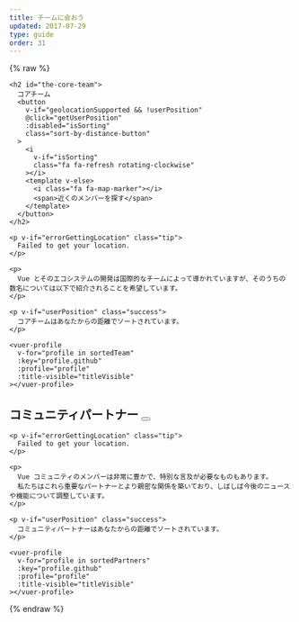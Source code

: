 ```yaml
---
title: チームに会おう
updated: 2017-07-29
type: guide
order: 31
---
```


{% raw %}
<script id="vuer-profile-template" type="text/template">
  <div class="vuer">
    <div class="avatar">
      <img v-if="profile.github"
        :src="'https://github.com/' + profile.github + '.png'"
        :alt="profile.name" width=80 height=80>
    </div>
    <div class="profile">
      <h3 :data-official-title="profile.title">
        {{ profile.name }}
        <sup v-if="profile.title && titleVisible" v-html="profile.title"></sup>
      </h3>
      <dl>
        <template v-if="profile.reposOfficial">
          <dt>Core focus</dt>
          <dd>
            <ul>
              <li v-for="repo in profile.reposOfficial">
                <a :href="githubUrl('vuejs', repo)" target=_blank>{{ repo }}</a>
              </li>
            </ul>
          </dd>
        </template>
        <template v-if="profile.github && profile.reposPersonal">
          <dt>Ecosystem</dt>
          <dd>
            <ul>
              <li v-for="repo in profile.reposPersonal">
                <a :href="githubUrl(profile.github, repo)" target=_blank>{{ repo }}</a>
              </li>
            </ul>
          </dd>
        </template>
        <template v-if="profile.work">
          <dt>
            <i class="fa fa-briefcase"></i>
            <span class="sr-only">Work</span>
          </dt>
          <dd v-html="workHtml"></dd>
        </template>
        <span v-if="profile.distanceInKm" class="distance">
          <dt>
            <i class="fa fa-map-marker"></i>
            <span class="sr-only">Distance</span>
          </dt>
          <dd>
            About
            <span
              v-if="profile.distanceInKm <= 150"
              :title="profile.name + ' is close enough to commute to your location.'"
              class="user-match"
            >{{ textDistance }} away</span>
            <template v-else>{{ textDistance }} away</template>
            in {{ profile.city }}
          </dd>
        </span>
        <template v-else-if="profile.city">
          <dt>
            <i class="fa fa-map-marker"></i>
            <span class="sr-only">City</span>
          </dt>
          <dd>
            {{ profile.city }}
          </dd>
        </template>
        <template v-if="profile.languages">
          <dt>
            <i class="fa fa-globe"></i>
            <span class="sr-only">Languages</span>
          </dt>
          <dd v-html="languageListHtml" class="language-list"></dd>
        </template>
        <template v-if="profile.links">
          <dt>
            <i class="fa fa-link"></i>
            <span class="sr-only">Links</span>
          </dt>
          <dd>
            <ul>
              <li v-for="link in profile.links">
                <a :href="link" target=_blank>{{ minimizeLink(link) }}</a>
              </li>
            </ul>
          </dd>
        </template>
        <footer v-if="profile.github || profile.twitter" class="social">
          <a class=github v-if="profile.github" :href="githubUrl(profile.github)">
            <i class="fa fa-github"></i>
            <span class="sr-only">Github</span>
          </a>
          <a class=twitter v-if="profile.twitter" :href="'https://twitter.com/' + profile.twitter">
            <i class="fa fa-twitter"></i>
            <span class="sr-only">Twitter</span>
          </a>
        </footer>
      </dl>
    </div>
  </div>
</script>

<div id="team-members">
  <div class="team">

    <h2 id="the-core-team">
      コアチーム
      <button
        v-if="geolocationSupported && !userPosition"
        @click="getUserPosition"
        :disabled="isSorting"
        class="sort-by-distance-button"
      >
        <i
          v-if="isSorting"
          class="fa fa-refresh rotating-clockwise"
        ></i>
        <template v-else>
          <i class="fa fa-map-marker"></i>
          <span>近くのメンバーを探す</span>
        </template>
      </button>
    </h2>

    <p v-if="errorGettingLocation" class="tip">
      Failed to get your location.
    </p>

    <p>
      Vue とそのエコシステムの開発は国際的なチームによって導かれていますが、そのうちの数名については以下で紹介されることを希望しています。
    </p>

    <p v-if="userPosition" class="success">
      コアチームはあなたからの距離でソートされています。
    </p>

    <vuer-profile
      v-for="profile in sortedTeam"
      :key="profile.github"
      :profile="profile"
      :title-visible="titleVisible"
    ></vuer-profile>
  </div>

  <div class="team">
    <h2 id="community-partners">
      コミュニティパートナー
      <button
        v-if="geolocationSupported && !userPosition"
        @click="getUserPosition"
        :disabled="isSorting"
        class="sort-by-distance-button"
      >
        <i
          v-if="isSorting"
          class="fa fa-refresh rotating-clockwise"
        ></i>
        <template v-else>
          <i class="fa fa-map-marker"></i>
          <span>近くのメンバーを探す</span>
        </template>
      </button>
    </h2>

    <p v-if="errorGettingLocation" class="tip">
      Failed to get your location.
    </p>

    <p>
      Vue コミュニティのメンバーは非常に豊かで、特別な言及が必要なものもあります。
      私たちはこれら重要なパートナーとより親密な関係を築いており、しばしば今後のニュースや機能について調整しています。
    </p>

    <p v-if="userPosition" class="success">
      コミュニティパートナーはあなたからの距離でソートされています。
    </p>

    <vuer-profile
      v-for="profile in sortedPartners"
      :key="profile.github"
      :profile="profile"
      :title-visible="titleVisible"
    ></vuer-profile>
  </div>
</div>

<script>
(function () {
  var cityCoordsFor = {
    'Annecy, France': [45.899247, 6.129384],
    'Alicante, Spain' : [38.346543, -0.483838],
    'Bangalore, India': [12.971599, 77.594563],
    'Bordeaux, France': [44.837789, -0.579180],
    'Bucharest, Romania': [44.426767, 26.102538],
    'Chengdu, China': [30.572815, 104.066801],
    'Chongqing, China': [29.431586, 106.912251],
    'Denver, CO, USA': [39.739236, -104.990251],
    'Dubna, Russia': [56.732020, 37.166897],
    'East Lansing, MI, USA': [42.736979, -84.483865],
    'Hangzhou, China': [30.274084, 120.155070],
    'Jersey City, NJ, USA': [40.728157, -74.558716],
    'Kingston, Jamaica': [18.017874, -76.809904],
    'Krasnodar, Russia': [45.039267, 38.987221],
    'Lansing, MI, USA': [42.732535, -84.555535],
    'London, UK': [51.507351, -0.127758],
    'Lyon, France': [45.764043, 4.835659],
    'Mannheim, Germany': [49.487459, 8.466039],
    'Moscow, Russia': [55.755826, 37.617300],
    'Orlando, FL, USA': [28.538335, -81.379236],
    'Paris, France': [48.856614, 2.352222],
    'Seoul, South Korea': [37.566535, 126.977969],
    'Shanghai, China': [31.230390, 121.473702],
    'Taquaritinga, Brazil': [-21.430094, -48.515285],
    'Tehran, Iran': [35.689197, 51.388974],
    'Thessaloniki, Greece': [40.640063, 22.944419],
    'Tokyo, Japan': [35.689487, 139.691706],
    'Toronto, Canada': [43.653226, -79.383184],
    'Wrocław, Poland': [51.107885, 17.038538]
  }
  var languageNameFor = {
    en: 'English',
    zh: '中文',
    vi: 'Tiếng Việt',
    pl: 'Polski',
    pt: 'Português',
    ru: 'Русский',
    jp: '日本語',
    fr: 'Français',
    de: 'Deutsch',
    el: 'Ελληνικά',
    es: 'Español',
    hi: 'हिंदी',
    fa: 'فارسی',
    ko: '한국어',
    ro: 'Română'
  }

  var team = [{
    name: 'Evan You',
    title: 'Benevolent Dictator For Life',
    city: 'Jersey City, NJ, USA',
    languages: ['zh', 'en'],
    github: 'yyx990803',
    twitter: 'youyuxi',
    work: {
      role: 'Creator',
      org: 'Vue.js'
    },
    reposOfficial: [
      'vuejs/*', 'vuejs-templates/*'
    ],
    links: [
      'https://www.patreon.com/evanyou'
    ]
  }]

  team = team.concat(shuffle([
    {
      name: 'Chris Fritz',
      title: 'Good Word Putter-Togetherer',
      city: 'Lansing, MI, USA',
      languages: ['en', 'de'],
      github: 'chrisvfritz',
      twitter: 'chrisvfritz',
      work: {
        role: 'Educator & Consultant'
      },
      reposOfficial: [
        'vuejs.org', 'vue-migration-helper'
      ],
      reposPersonal: [
        'vue-2.0-simple-routing-example', 'vue-ssr-demo-simple'
      ]
    },
    {
      name: 'Eduardo',
      title: 'Real-Time Rerouter',
      city: 'Paris, France',
      languages: ['es', 'fr', 'en'],
      github: 'posva',
      twitter: 'posva',
      work: {
        role: 'Lead Instructor',
        org: 'IronHack',
        orgUrl: 'https://www.ironhack.com/'
      },
      reposOfficial: [
        'vuefire', 'vue-router'
      ],
      reposPersonal: [
        'vuexfire', 'vue-mdc', 'vue-motion'
      ],
      links: [
        'https://www.codementor.io/posva'
      ]
    },
    {
      name: 'Jinjiang',
      title: 'Mobile Extrapolator',
      city: 'Hangzhou, China',
      languages: ['zh', 'en'],
      github: 'jinjiang',
      twitter: 'zhaojinjiang',
      work: {
        org: 'Alibaba',
        orgUrl: 'https://www.alibaba.com/'
      },
      reposOfficial: [
        'cn.vuejs.org'
      ],
      reposPersonal: [
        'apache/incubator-weex'
      ]
    },
    {
      name: 'EGOIST',
      title: 'Build Tool Simplificator',
      city: 'Chengdu, China',
      languages: ['zh', 'en'],
      github: 'egoist',
      twitter: '_egoistlily',
      reposOfficial: [
        'vue-cli'
      ],
      reposPersonal: [
        'poi', 'ream', 'vue-play'
      ]
    },
    {
      name: 'Katashin',
      title: 'One of a Type State Manager',
      city: 'Tokyo, Japan',
      languages: ['jp', 'en'],
      work: {
        org: 'oRo Co., Ltd.',
        orgUrl: 'https://www.oro.com'
      },
      github: 'ktsn',
      twitter: 'ktsn',
      reposOfficial: [
        'vuex', 'vue-class-component'
      ]
    },
    {
      name: 'Kazupon',
      title: 'Validated Internationalizing Missionary',
      city: 'Tokyo, Japan',
      languages: ['jp', 'en'],
      github: 'kazupon',
      twitter: 'kazu_pon',
      work: {
        role: 'CTO & Full Stack Developer'
      },
      reposOfficial: [
        'vuejs.org', 'jp.vuejs.org'
      ],
      reposPersonal: [
        'vue-i18n', 'vue-i18n-loader', 'vue-validator'
      ],
      links: [
        'https://cuusoo.com', 'http://frapwings.jp'
      ]
    },
    {
      name: 'Rahul Kadyan',
      title: 'Ecosystem Glue Chemist',
      city: 'Bangalore, India',
      languages: ['hi', 'en'],
      work: {
        role: 'Software Engineer',
        org: 'Myntra',
        orgUrl: 'https://www.myntra.com/'
      },
      github: 'znck',
      twitter: 'znck0',
      reposOfficial: [
        'rollup-plugin-vue', 'vue-issue-helper'
      ],
      reposPersonal: [
        'vue-keynote', 'bootstrap-for-vue', 'vue-interop'
      ],
      links: [
        'https://znck.me', 'https://www.codementor.io/znck'
      ]
    },
    {
      name: 'Alan Song',
      title: 'Regent of Routing',
      city: 'Hangzhou, China',
      languages: ['zh', 'en'],
      work: {
        role: 'Cofounder',
        org: 'Futurenda',
        orgUrl: 'https://www.futurenda.com/'
      },
      github: 'fnlctrl',
      reposOfficial: [
        'vue-router'
      ]
    },
    {
      name: 'Blake Newman',
      title: 'Performance Specializer & Code Deleter',
      city: 'London, UK',
      languages: ['en'],
      work: {
        role: 'Software Engineer',
        org: 'Attest',
        orgUrl: 'https://www.askattest.com/'
      },
      github: 'blake-newman',
      twitter: 'blakenewman',
      reposOfficial: [
        'vuex', 'vue-router', 'vue-loader'
      ]
    },
    {
      name: 'Phan An',
      title: 'Backend Designer & Process Poet',
      city: 'London, UK',
      languages: ['vi', 'en'],
      github: 'phanan',
      twitter: 'notphanan',
      reposOfficial: [
        'vuejs.org'
      ],
      reposPersonal: [
        'vuequery', 'vue-google-signin-button'
      ],
      links: [
        'https://phanan.net/'
      ]
    },
    {
      name: 'Linusborg',
      title: 'Hive-Mind Community Wrangler (Probably a Bot)',
      city: 'Mannheim, Germany',
      languages: ['de', 'en'],
      github: 'LinusBorg',
      twitter: 'Linus_Borg',
      reposOfficial: [
        'vuejs/*', 'vuejs-templates/*', 'vue-touch'
      ],
      reposPersonal: [
        'portal-vue'
      ],
      links: [
        'https://forum.vuejs.org/'
      ]
    },
    {
      name: 'Denis Karabaza',
      title: 'Director of Directives (Emoji-Human Hybrid)',
      city: 'Dubna, Russia',
      languages: ['ru', 'en'],
      github: 'simplesmiler',
      twitter: 'simplesmiler',
      work: {
        role: 'Software Engineer',
        org: 'Neolant',
        orgUrl: 'http://neolant.ru/'
      },
      reposPersonal: [
        'vue-focus', 'vue-clickaway'
      ],
      links: [
        'mailto:denis.karabaza@gmail.com'
      ]
    },
    {
      name: 'Guillaume Chau',
      title: 'Client-Server Astronaut',
      city: 'Lyon, France',
      languages: ['fr', 'en'],
      github: 'Akryum',
      twitter: 'Akryum',
      reposOfficial: [
        'vue-curated'
      ],
      reposPersonal: [
        'vue-apollo', 'vue-meteor', 'vue-virtual-scroller'
      ]
    },
    {
      name: 'Edd Yerburgh',
      title: 'Testatron Alpha 9000',
      city: 'London, UK',
      languages: ['en'],
      github: 'eddyerburgh',
      twitter: 'EddYerburgh',
      work: {
        role: 'Full Stack Developer'
      },
      reposOfficial: [
        'vue-test-utils'
      ],
      reposPersonal: [
        'avoriaz'
      ],
      links: [
        'https://www.eddyerburgh.me'
      ]
    },
    {
      name: 'defcc',
      title: 'Details Deity & Bug Surgeon',
      city: 'Chongqing, China',
      languages: ['zh', 'en'],
      github: 'defcc',
      work: {
        org: 'zbj.com',
        orgUrl: 'http://www.zbj.com/'
      },
      reposOfficial: [
        'vue', 'vuejs.org', 'cn.vuejs.org'
      ],
      reposPersonal: [
        'weexteam/weex-vue-framework', 'into-vue'
      ]
    },
    {
      name: 'gebilaoxiong',
      title: 'Issue Annihilator',
      city: 'Chongqing, China',
      languages: ['zh', 'en'],
      github: 'gebilaoxiong',
      work: {
        org: 'zbj.com',
        orgUrl: 'http://www.zbj.com/'
      },
      reposOfficial: [
        'vue'
      ]
    },
    {
      name: 'Andrew Tomaka',
      title: 'The Server Server',
      city: 'East Lansing, MI, USA',
      languages: ['en'],
      github: 'atomaka',
      twitter: 'atomaka',
      reposOfficial: [
        'vuejs/*'
      ],
      work: {
        org: 'Michigan State University',
        orgUrl: 'https://msu.edu/'
      },
      links: [
        'https://atomaka.com/'
      ]
    }
  ]))

  var partners = [
    {
      name: 'Sebastien Chopin',
      title: '#1 Nuxt Brother',
      city: 'Paris, France',
      languages: ['fr', 'en'],
      github: 'Atinux',
      twitter: 'Atinux',
      work: {
        org: 'Orion',
        orgUrl: 'https://orion.sh'
      },
      reposPersonal: [
        'nuxt/*', 'nuxt-community/*', 'declandewet/vue-meta'
      ]
    },
    {
      name: 'Alexandre Chopin',
      title: '#1 Nuxt Brother',
      city: 'Bordeaux, France',
      languages: ['fr', 'en'],
      github: 'alexchopin',
      twitter: 'ChopinAlexandre',
      work: {
        org: 'Orion',
        orgUrl: 'https://orion.sh'
      },
      reposPersonal: [
        'nuxt/*', 'nuxt-community/*', 'vue-flexboxgrid'
      ]
    },
    {
      name: 'Khary Sharpe',
      title: 'Viral Newscaster',
      city: 'Kingston, Jamaica',
      languages: ['en'],
      github: 'kharysharpe',
      twitter: 'kharysharpe',
      links: [
        'https://twitter.com/VueJsNews',
        'http://www.kharysharpe.com/'
      ]
    },
    {
      name: 'Damian Dulisz',
      title: 'Dark Mage of Plugins, News, and Confs',
      city: 'Wrocław, Poland',
      languages: ['pl', 'en'],
      github: 'shentao',
      twitter: 'DamianDulisz',
      work: {
        role: 'Senior Frontend Developer',
        org: 'Monterail',
        orgUrl: 'https://www.monterail.com/'
      },
      reposPersonal: [
        'monterail/vue-multiselect', 'monterail/vue-newsletter', 'monterail/vuelidate'
      ]
    }, {
      name: 'Alex Kyriakidis',
      title: 'Vueducator Extraordinaire',
      city: 'Thessaloniki, Greece',
      languages: ['el', 'en'],
      github: 'hootlex',
      twitter: 'hootlex',
      work: {
        role: 'Consultant / Author'
      },
      reposPersonal: [
        'vuejs-paginator', 'vuedo/vuedo', 'the-majesty-of-vuejs-2'
      ],
      links: [
        'https://vuejsfeed.com/', 'https://vueschool.io/'
      ]
    },
    {
      name: 'Pooya Parsa',
      title: 'Nuxtification Modularizer',
      city: 'Tehran, Iran',
      languages: ['fa', 'en'],
      github: 'pi0',
      twitter: '_pi0_',
      work: {
        role: 'Technical Advisor',
        org: 'Fandogh (AUT University)',
        orgUrl: 'https://fandogh.org'
      },
      reposPersonal: [
        'nuxt/nuxt.js', 'nuxt-community/modules', 'bootstrap-vue/bootstrap-vue'
      ]
    },
    {
      name: 'Yi Yang',
      city: 'Shanghai, China',
      title: 'Interface Elementologist',
      languages: ['zh', 'en'],
      github: 'Leopoldthecoder',
      work: {
        org: 'ele.me',
        orgUrl: 'https://www.ele.me',
      },
      reposPersonal: [
        'elemefe/element', 'elemefe/mint-ui'
      ]
    },
    {
      name: 'Bruno Lesieur',
      title: 'French Community Directeur',
      city: 'Annecy, France',
      languages: ['fr', 'en'],
      github: 'Haeresis',
      twitter: 'MachinisteWeb',
      work: {
        role: 'Cofounder',
        org: 'Orchard ID',
        orgUrl: 'https://www.orchard-id.com/'
      },
      reposPersonal: [
        'vuejs-fr/vuejs.org', 'Haeresis/node-atlas-hello-vue'
      ],
      links: [
        'https://node-atlas.js.org/', 'https://blog.lesieur.name/'
      ]
    },
    {
      name: 'ChangJoo Park',
      title: 'Vuenthusiastic Korean Community Organizer',
      city: 'Seoul, South Korea',
      languages: ['ko', 'en'],
      github: 'changjoo-park',
      twitter: 'pcjpcj2',
      reposPersonal: [
        'vuejs-kr/kr.vuejs.org', 'ChangJoo-Park/vue-component-generator'
      ],
      links: [
        'https://vuejs-kr.github.io',
        'https://twitter.com/pcjpcj2'
      ]
    },
    {
      name: 'Erick Petrucelli',
      title: 'Perfectionist Chief Translator for Portuguese',
      city: 'Taquaritinga, Brazil',
      languages: ['pt', 'en'],
      github: 'ErickPetru',
      twitter: 'erickpetru',
      work: {
        role: 'Teacher',
        org: 'Fatec Taquaritinga',
        orgUrl: 'http://www.fatectq.edu.br/'
      },
      reposPersonal: [
        'vuejs-br/br.vuejs.org', 'ErickPetru/vue-feathers-chat'
      ]
    },
    {
      name: 'Razvan Stoenescu',
      title: 'Deep Space Quasar Creator',
      city: 'Bucharest, Romania',
      languages: ['ro', 'en'],
      github: 'rstoenescu',
      twitter: 'quasarframework',
      work: {
        role: 'Developer',
        org: 'Quasar Framework',
        orgUrl: 'http://quasar-framework.org/'
      },
      reposPersonal: [
        'quasarframework/quasar', 'quasarframework/quasar-cli', 'quasarframework/quasar-play'
      ]
    },
    {
      name: 'Jilson Thomas',
      title: 'Vue Promoter and VueJobs Guy',
      city: 'Toronto, Canada',
      languages: ['en'],
      github: 'JillzTom',
      twitter: 'jilsonthomas',
      work: {
        role: 'Senior Frontend Developer',
        org: 'Nominator',
        orgUrl: 'https://nominator.com/'
      },
      links: [
        'https://vuejobs.com'
      ]
    },
    {
      name: 'Israel Ortuño',
      title: 'VueJobs Buccaneer',
      city: 'Alicante, Spain',
      languages: ['es', 'en'],
      github: 'IsraelOrtuno',
      twitter: 'IsraelOrtuno',
      work: {
        role: 'Full Stack Web Developer',
        org: 'Freelance'
      },
      links: [
        'https://vuejobs.com'
      ]
    },
    {
      name: 'John Leider',
      title: 'Vuetiful Framework Sculptor',
      city: 'Orlando, FL, USA',
      languages: ['en'],
      github: 'vuetifyjs',
      twitter: 'vuetifyjs',
      work: {
        role: 'Developer',
        org: 'Fast Forward Academy',
        orgUrl: 'https://fastforwardacademy.com'
      },
      reposPersonal: [
        'vuetifyjs/vuetify'
      ]
    },
    {
      name: 'Grigoriy Beziuk',
      title: 'Translation Gang Leader',
      city: 'Moscow, Russia',
      languages: ['ru', 'de', 'en'],
      github: 'gbezyuk',
      work: {
        role: 'Full Stack Web Developer',
        org: 'Self Employed',
        orgUrl: 'http://gbezyuk.ru'
      },
      reposPersonal: [
        'translation-gang/ru.vuejs.org'
      ]
    },
    {
      name: 'Alexander Sokolov',
      title: 'Russian Translation Sharp Eye',
      city: 'Krasnodar, Russia',
      languages: ['ru', 'en'],
      github: 'Alex-Sokolov',
      reposPersonal: [
        'translation-gang/ru.vuejs.org'
      ]
    },
    {
      name: 'Sarah Drasner',
      city: 'Denver, CO, USA',
      languages: ['en'],
      work: {
        role: 'Consultant'
      },
      github: 'sdras',
      twitter: 'sarah_edo',
      codepen: 'sdras',
      reposPersonal: [
        'intro-to-vue', 'vue-sublime-snippets', 'nuxt-type', 'animating-vue-workshop', 'vue-wine-label', 'vue-weather-notifier'
      ]
    }
  ]

  Vue.component('vuer-profile', {
    template: '#vuer-profile-template',
    props: {
      profile: Object,
      titleVisible: Boolean
    },
    computed: {
      workHtml: function () {
        var work = this.profile.work
        var html = ''
        if (work.orgUrl) {
          html += '<a href="' + work.orgUrl + '" target="_blank">'
          if (work.org) {
            html += work.org
          } else {
            this.minimizeLink(work.orgUrl)
          }
          html += '</a>'
        } else if (work.org) {
          html += work.org
        }
        if (work.role) {
          if (html.length > 0) {
            html = work.role + ' @ ' + html
          } else {
            html = work.role
          }
        }
        return html
      },
      textDistance: function () {
        var distanceInKm = this.profile.distanceInKm || 0
        if (this.$root.useMiles) {
          return roundDistance(kmToMi(distanceInKm)) + ' miles'
        } else {
          return roundDistance(distanceInKm) + ' km'
        }
      },
      languageListHtml: function () {
        var vm = this
        var nav = window.navigator
        if (!vm.profile.languages) return ''
        var preferredLanguageCode = nav.languages
          // The preferred language set in the browser
          ? nav.languages[0]
          : (
              // The system language in IE
              nav.userLanguage ||
              // The language in the current page
              nav.language
            )
        return (
          '<ul><li>' +
          vm.profile.languages.map(function (languageCode, index) {
            var language = languageNameFor[languageCode]
            if (
              languageCode !== 'en' &&
              preferredLanguageCode &&
              languageCode === preferredLanguageCode.slice(0, 2)
            ) {
              return (
                '<span ' +
                  'class="user-match" ' +
                  'title="' +
                    vm.profile.name +
                    ' can give technical talks in your preferred language.' +
                  '"' +
                '\>' + language + '</span>'
              )
            }
            return language
          }).join('</li><li>') +
          '</li></ul>'
        )
      }
    },
    methods: {
      minimizeLink: function (link) {
        return link
          .replace(/^https?:\/\/(www\.)?/, '')
          .replace(/\/$/, '')
          .replace(/^mailto:/, '')
      },
      /**
       * Generate a GitHub URL using a repo and a handle.
       */
      githubUrl: function (handle, repo) {
        if (repo && repo.indexOf('/') !== -1) {
          // If the repo name has a slash, it must be an organization repo.
          // In such a case, we discard the (personal) handle.
          return (
            'https://github.com/' +
            repo.replace(/\/\*$/, '')
          )
        }
        return 'https://github.com/' + handle + '/' + (repo || '')
      }
    }
  })

  new Vue({
    el: '#team-members',
    data: {
      team: team,
      partners: shuffle(partners),
      geolocationSupported: false,
      isSorting: false,
      errorGettingLocation: false,
      userPosition: null,
      useMiles: false,
      konami: {
        position: 0,
        code: [38, 38, 40, 40, 37, 39, 37, 39, 66, 65]
      }
    },
    computed: {
      sortedTeam: function () {
        return this.sortVuersByDistance(this.team)
      },
      sortedPartners: function () {
        return this.sortVuersByDistance(this.partners)
      },
      titleVisible: function () {
        return this.konami.code.length === this.konami.position
      }
    },
    created: function () {
      var nav = window.navigator
      if ('geolocation' in nav) {
        this.geolocationSupported = true
        var imperialLanguageCodes = [
          'en-US', 'en-MY', 'en-MM', 'en-BU', 'en-LR', 'my', 'bu'
        ]
        if (imperialLanguageCodes.indexOf(nav.language) !== -1) {
          this.useMiles = true
        }
      }
      document.addEventListener('keydown', this.konamiKeydown)
    },
    beforeDestroy: function () {
      document.removeEventListener('keydown', this.konamiKeydown)
    },
    methods: {
      getUserPosition: function () {
        var vm = this
        var nav = window.navigator
        vm.isSorting = true
        nav.geolocation.getCurrentPosition(
          function (position) {
            vm.userPosition = position
            vm.isSorting = false
          },
          function (error) {
            vm.isSorting = false
            vm.errorGettingLocation = true
          },
          {
            enableHighAccuracy: true
          }
        )
      },
      sortVuersByDistance: function (vuers) {
        var vm = this
        if (!vm.userPosition) return vuers
        var vuersWithDistances = vuers.map(function (vuer) {
          var cityCoords = cityCoordsFor[vuer.city]
          return Object.assign({}, vuer, {
            distanceInKm: getDistanceFromLatLonInKm(
              vm.userPosition.coords.latitude,
              vm.userPosition.coords.longitude,
              cityCoords[0],
              cityCoords[1]
            )
          })
        })
        vuersWithDistances.sort(function (a, b) {
          return (
            a.distanceInKm -
            b.distanceInKm
          )
        })
        return vuersWithDistances
      },
      konamiKeydown: function (event) {
        if (this.titleVisible) {
          return
        }

        if (event.keyCode !== this.konami.code[this.konami.position++]) {
          this.konami.position = 0
        }
      }
    }
  })

  /**
  * Shuffles array in place.
  * @param {Array} a items The array containing the items.
  */
  function shuffle (a) {
    a = a.concat([])
    if (window.location.hostname === 'localhost') {
      return a
    }
    var j, x, i
    for (i = a.length; i; i--) {
      j = Math.floor(Math.random() * i)
      x = a[i - 1]
      a[i - 1] = a[j]
      a[j] = x
    }
    return a
  }

  /**
  * Calculates great-circle distances between the two points – that is, the shortest distance over the earth’s surface – using the Haversine formula.
  * @param {Number} lat1 The latitude of the 1st location.
  * @param {Number} lon1 The longitute of the 1st location.
  * @param {Number} lat2 The latitude of the 2nd location.
  * @param {Number} lon2 The longitute of the 2nd location.
  */
  function getDistanceFromLatLonInKm(lat1,lon1,lat2,lon2) {
    var R = 6371 // Radius of the earth in km
    var dLat = deg2rad(lat2-lat1)  // deg2rad below
    var dLon = deg2rad(lon2-lon1)
    var a =
      Math.sin(dLat/2) * Math.sin(dLat/2) +
      Math.cos(deg2rad(lat1)) * Math.cos(deg2rad(lat2)) *
      Math.sin(dLon/2) * Math.sin(dLon/2)
    var c = 2 * Math.atan2(Math.sqrt(a), Math.sqrt(1-a))
    var d = R * c // Distance in km
    return d
  }

  function deg2rad(deg) {
    return deg * (Math.PI/180)
  }

  function kmToMi (km) {
    return km * 0.62137
  }

  function roundDistance (num) {
    return Number(Math.ceil(num).toPrecision(2))
  }
})()
</script>
{% endraw %}
